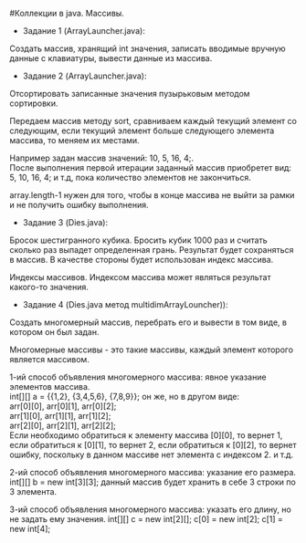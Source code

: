 #Коллекции в java. Массивы.
* Задание 1 (ArrayLauncher.java):
   
Создать массив, хранящий int значения, 
записать вводимые вручную данные с клавиатуры, 
вывести данные из массива.<br>
* Задание 2 (ArrayLauncher.java):

Отсортировать записанные значения пузырьковым методом сортировки.<br>

Передаем массив методу sort,
сравниваем каждый текущий элемент со следующим, если текущий элемент больше следующего элемента массива,
то меняем их местами. 

Например задан массив значений: 10, 5, 16, 4;.<br>
После выполнения первой итерации заданный массив приобретет вид: 5, 10, 16, 4; и т.д, пока количество элементов не закончиться. 

array.length-1 нужен для того, чтобы в конце массива не
выйти за рамки и не получить ошибку выполнения.


* Задание 3 (Dies.java):

Бросок шестигранного кубика. Бросить кубик 1000 раз и считать сколько раз выпадет определенная грань.
Результат будет сохраняться в массив. В качестве стороны будет использован индекс массива.

Индексы массивов. Индексом массива может являться результат какого-то значения.<br>
* Задание 4 (Dies.java метод multidimArrayLouncher)):

Создать многомерный массив,
перебрать его и вывести в том виде, 
в котором он был задан.


Многомерные массивы - это такие массивы, каждый элемент которого является массивом.<br>

1-ий способ объявления многомерного массива: явное указание элементов массива.<br>
int[][] a = {{1,2}, {3,4,5,6}, {7,8,9}}; он же, но в другом виде:<br>
arr[0][0], arr[0][1], arr[0][2];<br>
arr[1][0], arr[1][1], arr[1][2];<br>
arr[2][0], arr[2][1], arr[2][2];<br>
Если необходимо обратиться к элементу массива [0][0], то вернет 1,
если обратиться к [0][1], то вернет 2,
если обратиться к [0][2], то вернет ошибку, поскольку в данном массиве нет элемента с индексом 2.
и т.д.<br>

2-ий способ объявления многомерного массива: указание его размера.
int[][] b = new int[3][3];
данный массив будет хранить в себе 3 строки по 3 элемента.

3-ий способ объявления многомерного массива: указать его длину, но не задать ему значения.
int[][] c = new int[2][];
c[0] = new int[2];
c[1] = new int[4];<br>

